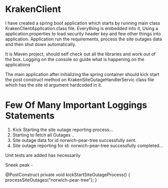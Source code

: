 # KrakenClient

I have created a spring boot application which starts by running main class KrakenClientApplication.class file. Everything is embedded into it, Using a application.properties to load security header key and few other things into application. Application run the requirements, process the site outages data and then shut down automatically.

It is Maven project, should self check out all the libraries and work out of the box. Logging on the console so guide what is happening on the applications

The main application after initializing the spring container should kick start the post construct method on KrakenSiteOutageHandlerServic class file which has the site id argument hardcoded in it.

 # Few Of Many Important Loggings Statements
  1. Kick Starting the site outage reporting process...
  2. Starting to fetch all Outages ..
  3. Site outage data for id norwich-pear-tree successfully sent.
  4. Site outage reporting for id: norwich-pear-tree successfully completed...

Unit tests are added has necessarily 

Sneek peak   - 	

@PostConstruct
	private void kickStartSiteOutageProcess() {
		processSiteOutages("norwich-pear-tree");
	}
